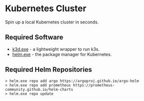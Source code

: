 # Kubernetes Cluster

Spin up a local Kubernetes cluster in seconds.

## Required Software

* [k3d.exe](https://github.com/k3d-io/k3d/releases) - a lightweight wrapper to run k3s.
* [helm.exe](https://github.com/helm/helm/releases) - the package manager for Kubernetes.

## Required Helm Repositories

```
> helm.exe repo add argo https://argoproj.github.io/argo-helm
> helm.exe repo add prometheus https://prometheus-community.github.io/helm-charts
> helm.exe repo update
```
